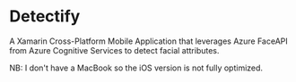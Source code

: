 # Detectify
 A Xamarin Cross-Platform Mobile Application that leverages Azure FaceAPI from Azure Cognitive Services to detect facial attributes.
 
 NB: I don't have a MacBook so the iOS version is not fully optimized.
